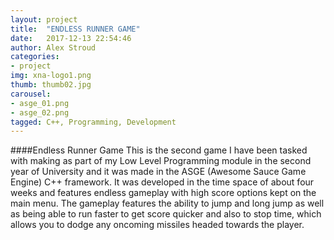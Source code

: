 ```yaml
---
layout: project
title:  "ENDLESS RUNNER GAME"
date:   2017-12-13 22:54:46
author: Alex Stroud
categories:
- project
img: xna-logo1.png
thumb: thumb02.jpg
carousel:
- asge_01.png
- asge_02.png
tagged: C++, Programming, Development
---
```

####Endless Runner Game
This is the second game I have been tasked with making as part of my Low Level Programming module in the second year of University and it was made in the ASGE (Awesome Sauce Game Engine) C++ framework. It was developed in the time space of about four weeks and features endless gameplay with high score options kept on the main menu. The gameplay features the ability to jump and long jump as well as being able to run faster to get score quicker and also to stop time, which allows you to dodge any oncoming missiles headed towards the player.
